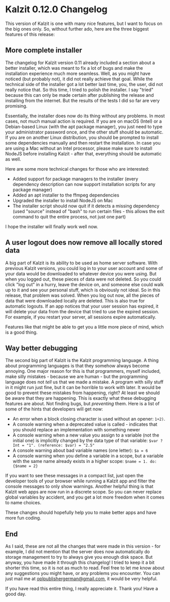 # Kalzit 0.12.0 Changelog
This version of Kalzit is one with many nice features, but I want to focus on the big ones only.
So, without further ado, here are the three biggest features of this release:

## More complete installer
The changelog for Kalzit version 0.11 already included a section about a better installer, which was meant to fix a lot of bugs and make the installation experience much more seamless.
Well, as you might have noticed (but probably not), it did not really achieve that goal.
While the technical side of the installer got a lot better last time, you, the user, did not really notice that.
So this time, I tried to polish the installer. I say "tried" because this can only be made certain after publishing the release and installing from the internet. But the results of the tests I did so far are very promising.

Essentially, the installer does now do its thing without any problems. In most cases, not much manual action is required. If you are on macOS (Intel) or a Debian-based Linux (with the apt package manager), you just need to type your administrator password once, and the other stuff should be automatic. 
If you are on another Linux distribution, you should be prompted to install some dependencies manually and then restart the installation. In case you are using a Mac without an Intel processor, please make sure to install NodeJS before installing Kalzit - after that, everything should be automatic as well.

Here are some more technical changes for those who are interested:
* Added support for package managers to the installer (every dependency description can now support installation scripts for any package manager)
* Added an apt installer to the ffmpeg dependencies
* Upgraded the installer to install NodeJS on Mac
* The installer script should now quit if it detects a missing dependency (used "source" instead of "bash" to run certain files - this allows the exit command to quit the entire process, not just one part)

I hope the installer will finally work well now.

## A user logout does now remove all locally stored data
A big part of Kalzit is its ability to be used as home server software.
With previous Kalzit versions, you could log in to your user account and some of your data would be downloaded to whatever device you were using.
But when you logged out, these pieces of data were not deleted. So you could click "log out" in a hurry, leave the device on, and someone else could walk up to it and see your personal stuff, which is obviously not ideal.
So in this release, that problem was solved. When you log out now, all the pieces of data that were downloaded locally are deleted.
This is also true for automatic logouts. If an app notices that your user session has expired, it will delete your data from the device that tried to use the expired session. For example, if you restart your server, all sessions expire automatically.

Features like that might be able to get you a little more piece of mind, which is a good thing.

## Way better debugging
The second big part of Kalzit is the Kalzit programming language. A thing about programming languages is that they somehow always become annoying. One major reason for this is that programmers, myself included, make silly mistakes - because we are human - but the programming language does not *tell* us that we made a mistake.
A program with silly stuff in it might run just fine, but it can be horrible to work with later. It would be good to prevent these mistakes from happening, right? At least we should be aware that they are happening.
This is exactly what these debugging features are about. Not finding bugs, but *preventing* them. Here is a list of some of the hints that developers will get now:

* An error when a block closing character is used without an opener: `1+2)`.
* A console warning when a deprecated value is called - indicates that you should replace an implementation with something newer
* A console warning when a new value you assign to a variable (not the initial one) is implicitly changed by the data type of that variable: `$var ? Int = "1". (reference: $var) = "2.5"`
* A console warning about bad variable names (one letter): `$a = 6`
* A console warning when you define a variable in a scope, but a variable with the same name already exists in a higher scope: `$name = 1. do: {$name = 2}`

If you want to see these messages in a compact list, just open the developer tools of your browser while running a Kalzit app and filter the console messages to only show warnings.
Another helpful thing is that Kalzit web apps are now run in a discrete scope. So you can never replace global variables by accident, and you get a lot more freedom when it comes to name choices.

These changes should hopefully help you to make better apps and have more fun coding.

## End
As I said, these are not all the changes that were made in this version - for example, I did not mention that the server does now automatically do storage management to try to always give you enough disk space.
But anyway, you have made it through this changelog! I tried to keep it a bit shorter this time, so it is not as much to read.
Feel free to let me know about any suggestions you might have, or any problems you encounter. You can just mail me at oplpublishergerman@gmail.com, it would be very helpful.

If you have read this entire thing, I really appreciate it. Thank you! Have a good day.